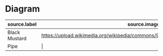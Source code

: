 # Diagram

| source.label | source.image | target | target.label |	target.image |	edge
| ---      | ---       | ---     | ---      | ---       | ---      |
| Black Mustard | https://upload.wikimedia.org/wikipedia/commons/9/97/California_Poppy_Scanograph.jpg      |
| Pipe     | \|        |


